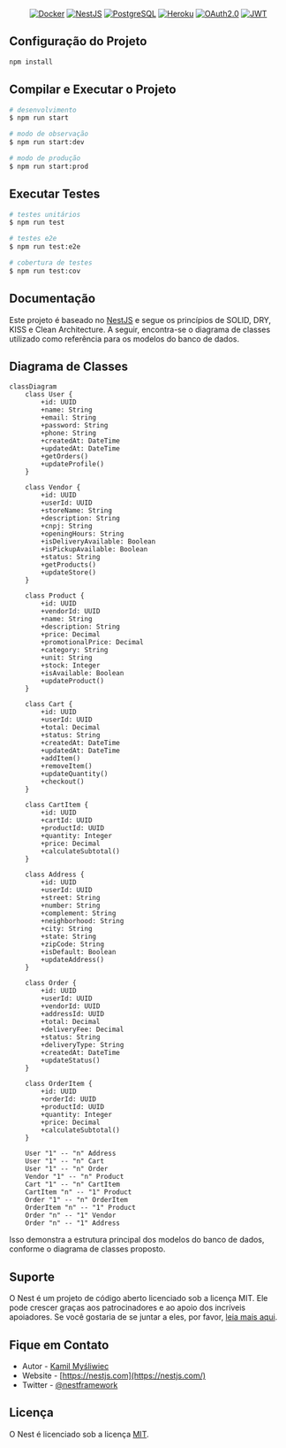 <p align="center">
  <a href="#"><img src="https://img.shields.io/badge/Docker-Running-blue" alt="Docker" /></a>
  <a href="#"><img src="https://img.shields.io/badge/NestJS-Framework-red" alt="NestJS" /></a>
  <a href="#"><img src="https://img.shields.io/badge/PostgreSQL-Database-blue" alt="PostgreSQL" /></a>
  <a href="#"><img src="https://img.shields.io/badge/Heroku-Deploy-green" alt="Heroku" /></a>
  <a href="#"><img src="https://img.shields.io/badge/OAuth2.0-Secure-orange" alt="OAuth2.0" /></a>
  <a href="#"><img src="https://img.shields.io/badge/JWT-Auth-yellow" alt="JWT" /></a>
</p>

## Configuração do Projeto

```bash
npm install
```

## Compilar e Executar o Projeto

```bash
# desenvolvimento
$ npm run start

# modo de observação
$ npm run start:dev

# modo de produção
$ npm run start:prod
```

## Executar Testes

```bash
# testes unitários
$ npm run test

# testes e2e
$ npm run test:e2e

# cobertura de testes
$ npm run test:cov
```

## Documentação

Este projeto é baseado no [NestJS](https://docs.nestjs.com/) e segue os princípios de SOLID, DRY, KISS e Clean Architecture. A seguir, encontra-se o diagrama de classes utilizado como referência para os modelos do banco de dados.

## Diagrama de Classes

```mermaid
classDiagram
    class User {
        +id: UUID
        +name: String
        +email: String
        +password: String
        +phone: String
        +createdAt: DateTime
        +updatedAt: DateTime
        +getOrders()
        +updateProfile()
    }

    class Vendor {
        +id: UUID
        +userId: UUID
        +storeName: String
        +description: String
        +cnpj: String
        +openingHours: String
        +isDeliveryAvailable: Boolean
        +isPickupAvailable: Boolean
        +status: String
        +getProducts()
        +updateStore()
    }

    class Product {
        +id: UUID
        +vendorId: UUID
        +name: String
        +description: String
        +price: Decimal
        +promotionalPrice: Decimal
        +category: String
        +unit: String
        +stock: Integer
        +isAvailable: Boolean
        +updateProduct()
    }

    class Cart {
        +id: UUID
        +userId: UUID
        +total: Decimal
        +status: String
        +createdAt: DateTime
        +updatedAt: DateTime
        +addItem()
        +removeItem()
        +updateQuantity()
        +checkout()
    }

    class CartItem {
        +id: UUID
        +cartId: UUID
        +productId: UUID
        +quantity: Integer
        +price: Decimal
        +calculateSubtotal()
    }

    class Address {
        +id: UUID
        +userId: UUID
        +street: String
        +number: String
        +complement: String
        +neighborhood: String
        +city: String
        +state: String
        +zipCode: String
        +isDefault: Boolean
        +updateAddress()
    }

    class Order {
        +id: UUID
        +userId: UUID
        +vendorId: UUID
        +addressId: UUID
        +total: Decimal
        +deliveryFee: Decimal
        +status: String
        +deliveryType: String
        +createdAt: DateTime
        +updateStatus()
    }

    class OrderItem {
        +id: UUID
        +orderId: UUID
        +productId: UUID
        +quantity: Integer
        +price: Decimal
        +calculateSubtotal()
    }

    User "1" -- "n" Address
    User "1" -- "n" Cart
    User "1" -- "n" Order
    Vendor "1" -- "n" Product
    Cart "1" -- "n" CartItem
    CartItem "n" -- "1" Product
    Order "1" -- "n" OrderItem
    OrderItem "n" -- "1" Product
    Order "n" -- "1" Vendor
    Order "n" -- "1" Address
```

Isso demonstra a estrutura principal dos modelos do banco de dados, conforme o diagrama de classes proposto.

## Suporte

O Nest é um projeto de código aberto licenciado sob a licença MIT. Ele pode crescer graças aos patrocinadores e ao apoio dos incríveis apoiadores. Se você gostaria de se juntar a eles, por favor, [leia mais aqui](https://docs.nestjs.com/support).

## Fique em Contato

- Autor - [Kamil Myśliwiec](https://twitter.com/kammysliwiec)
- Website - [https://nestjs.com](https://nestjs.com/)
- Twitter - [@nestframework](https://twitter.com/nestframework)

## Licença

O Nest é licenciado sob a licença [MIT](https://github.com/nestjs/nest/blob/master/LICENSE).
